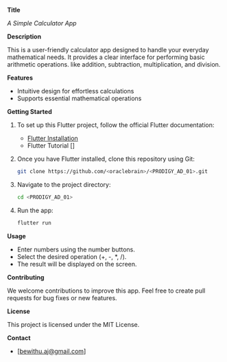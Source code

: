 **Title**

*A Simple Calculator App*

**Description**

This is a user-friendly calculator app designed to handle your everyday mathematical needs. It provides a clear interface for performing basic arithmetic operations. like addition, subtraction, multiplication, and division.

**Features**

* Intuitive design for effortless calculations
* Supports essential mathematical operations

**Getting Started**

1. To set up this Flutter project, follow the official Flutter documentation:

    - [Flutter Installation](https://docs.flutter.dev/get-started/install)
    - Flutter Tutorial []

2. Once you have Flutter installed, clone this repository using Git:

   ```bash
   git clone https://github.com/<oraclebrain>/<PRODIGY_AD_01>.git
   ```

3. Navigate to the project directory:

   ```bash
   cd <PRODIGY_AD_01>
   ```

4. Run the app:

   ```bash
   flutter run
   ```

**Usage**

* Enter numbers using the number buttons.
* Select the desired operation (+, -, *, /).
* The result will be displayed on the screen.

**Contributing**

We welcome contributions to improve this app. Feel free to create pull requests for bug fixes or new features.

**License**

This project is licensed under the MIT License.

**Contact**


* [bewithu.aj@gmail.com]
